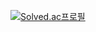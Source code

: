 [![Solved.ac프로필](http://mazassumnida.wtf/api/v2/generate_badge?boj=alsgur08520)](https://solved.ac/alsgur08520)
